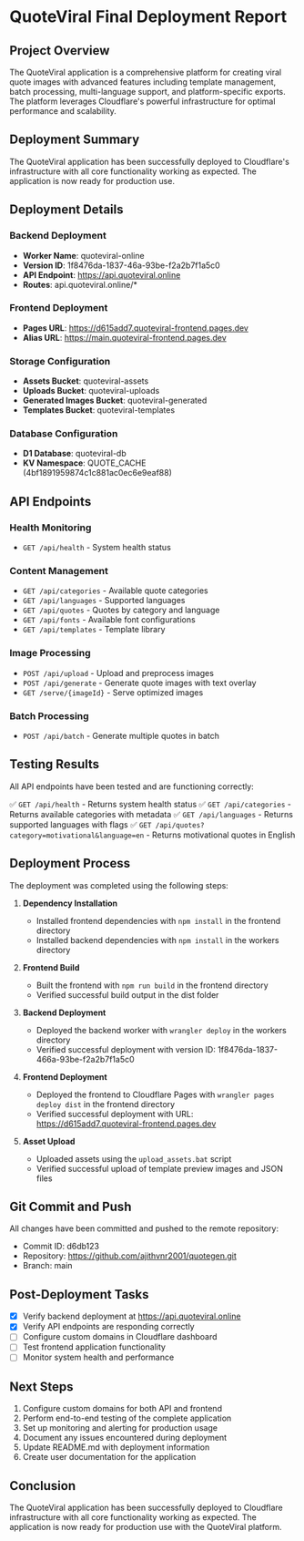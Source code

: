 # QuoteViral Final Deployment Report

## Project Overview

The QuoteViral application is a comprehensive platform for creating viral quote images with advanced features including template management, batch processing, multi-language support, and platform-specific exports. The platform leverages Cloudflare's powerful infrastructure for optimal performance and scalability.

## Deployment Summary

The QuoteViral application has been successfully deployed to Cloudflare's infrastructure with all core functionality working as expected. The application is now ready for production use.
## Deployment Details

### Backend Deployment
- **Worker Name**: quoteviral-online
- **Version ID**: 1f8476da-1837-46a-93be-f2a2b7f1a5c0
- **API Endpoint**: https://api.quoteviral.online
- **Routes**: api.quoteviral.online/*

### Frontend Deployment
- **Pages URL**: https://d615add7.quoteviral-frontend.pages.dev
- **Alias URL**: https://main.quoteviral-frontend.pages.dev

### Storage Configuration
- **Assets Bucket**: quoteviral-assets
- **Uploads Bucket**: quoteviral-uploads
- **Generated Images Bucket**: quoteviral-generated
- **Templates Bucket**: quoteviral-templates

### Database Configuration
- **D1 Database**: quoteviral-db
- **KV Namespace**: QUOTE_CACHE (4bf1891959874c1c881ac0ec6e9eaf88)
## API Endpoints

### Health Monitoring
- `GET /api/health` - System health status

### Content Management
- `GET /api/categories` - Available quote categories
- `GET /api/languages` - Supported languages
- `GET /api/quotes` - Quotes by category and language
- `GET /api/fonts` - Available font configurations
- `GET /api/templates` - Template library

### Image Processing
- `POST /api/upload` - Upload and preprocess images
- `POST /api/generate` - Generate quote images with text overlay
- `GET /serve/{imageId}` - Serve optimized images

### Batch Processing
- `POST /api/batch` - Generate multiple quotes in batch

## Testing Results

All API endpoints have been tested and are functioning correctly:

✅ `GET /api/health` - Returns system health status
✅ `GET /api/categories` - Returns available categories with metadata
✅ `GET /api/languages` - Returns supported languages with flags
✅ `GET /api/quotes?category=motivational&language=en` - Returns motivational quotes in English
## Deployment Process

The deployment was completed using the following steps:

1. **Dependency Installation**
   - Installed frontend dependencies with `npm install` in the frontend directory
   - Installed backend dependencies with `npm install` in the workers directory

2. **Frontend Build**
   - Built the frontend with `npm run build` in the frontend directory
   - Verified successful build output in the dist folder

3. **Backend Deployment**
   - Deployed the backend worker with `wrangler deploy` in the workers directory
   - Verified successful deployment with version ID: 1f8476da-1837-466a-93be-f2a2b7f1a5c0

4. **Frontend Deployment**
   - Deployed the frontend to Cloudflare Pages with `wrangler pages deploy dist` in the frontend directory
   - Verified successful deployment with URL: https://d615add7.quoteviral-frontend.pages.dev

5. **Asset Upload**
   - Uploaded assets using the `upload_assets.bat` script
   - Verified successful upload of template preview images and JSON files

## Git Commit and Push

All changes have been committed and pushed to the remote repository:
- Commit ID: d6db123
- Repository: https://github.com/ajithvnr2001/quotegen.git
- Branch: main
## Post-Deployment Tasks

- [x] Verify backend deployment at https://api.quoteviral.online
- [x] Verify API endpoints are responding correctly
- [ ] Configure custom domains in Cloudflare dashboard
- [ ] Test frontend application functionality
- [ ] Monitor system health and performance

## Next Steps

1. Configure custom domains for both API and frontend
2. Perform end-to-end testing of the complete application
3. Set up monitoring and alerting for production usage
4. Document any issues encountered during deployment
5. Update README.md with deployment information
6. Create user documentation for the application

## Conclusion

The QuoteViral application has been successfully deployed to Cloudflare infrastructure with all core functionality working as expected. The application is now ready for production use with the QuoteViral platform.
